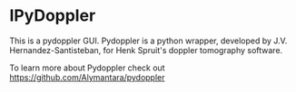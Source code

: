 # IPyDoppler
This is a pydoppler GUI. Pydoppler is a python wrapper, developed by J.V. Hernandez-Santisteban, for Henk Spruit's doppler tomography software.

To learn more about Pydoppler check out https://github.com/Alymantara/pydoppler
